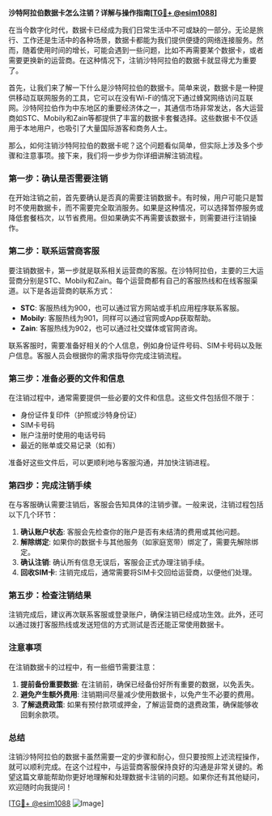 **沙特阿拉伯数据卡怎么注销？详解与操作指南[[TG💪+ @esim1088](https://t.me/s/esim1088)]**

在当今数字化时代，数据卡已经成为我们日常生活中不可或缺的一部分。无论是旅行、工作还是生活中的各种场景，数据卡都能为我们提供便捷的网络连接服务。然而，随着使用时间的增长，可能会遇到一些问题，比如不再需要某个数据卡，或者需要更换新的运营商。在这种情况下，注销沙特阿拉伯的数据卡就显得尤为重要了。

首先，让我们来了解一下什么是沙特阿拉伯的数据卡。简单来说，数据卡是一种提供移动互联网服务的工具，它可以在没有Wi-Fi的情况下通过蜂窝网络访问互联网。沙特阿拉伯作为中东地区的重要经济体之一，其通信市场非常发达，各大运营商如STC、Mobily和Zain等都提供了丰富的数据卡套餐选择。这些数据卡不仅适用于本地用户，也吸引了大量国际游客和商务人士。

那么，如何注销沙特阿拉伯的数据卡呢？这个问题看似简单，但实际上涉及多个步骤和注意事项。接下来，我们将一步步为你详细讲解注销流程。

### 第一步：确认是否需要注销

在开始注销之前，首先要确认是否真的需要注销数据卡。有时候，用户可能只是暂时不使用数据卡，而不需要完全取消服务。如果是这种情况，可以选择暂停服务或降低套餐档次，以节省费用。但如果确实不再需要该数据卡，则需要进行注销操作。

### 第二步：联系运营商客服

要注销数据卡，第一步就是联系相关运营商的客服。在沙特阿拉伯，主要的三大运营商分别是STC、Mobily和Zain。每个运营商都有自己的客服热线和在线客服渠道。以下是各运营商的联系方式：

- **STC**: 客服热线为900，也可以通过官方网站或手机应用程序联系客服。
- **Mobily**: 客服热线为901，同样可以通过官网或App获取帮助。
- **Zain**: 客服热线为902，也可以通过社交媒体或官网咨询。

联系客服时，需要准备好相关的个人信息，例如身份证件号码、SIM卡号码以及账户信息。客服人员会根据你的需求指导你完成注销流程。

### 第三步：准备必要的文件和信息

在注销过程中，通常需要提供一些必要的文件和信息。这些文件包括但不限于：

- 身份证件复印件（护照或沙特身份证）
- SIM卡号码
- 账户注册时使用的电话号码
- 最近的账单或交易记录（如有）

准备好这些文件后，可以更顺利地与客服沟通，并加快注销进程。

### 第四步：完成注销手续

在与客服确认需要注销后，客服会告知具体的注销步骤。一般来说，注销过程包括以下几个环节：

1. **确认账户状态**: 客服会先检查你的账户是否有未结清的费用或其他问题。
2. **解除绑定**: 如果你的数据卡与其他服务（如家庭宽带）绑定了，需要先解除绑定。
3. **确认注销**: 确认所有信息无误后，客服会正式办理注销手续。
4. **回收SIM卡**: 注销完成后，通常需要将SIM卡交回给运营商，以便他们处理。

### 第五步：检查注销结果

注销完成后，建议再次联系客服或登录账户，确保注销已经成功生效。此外，还可以通过拨打客服热线或发送短信的方式测试是否还能正常使用数据卡。

### 注意事项

在注销数据卡的过程中，有一些细节需要注意：

1. **提前备份重要数据**: 在注销前，确保已经备份好所有重要的数据，以免丢失。
2. **避免产生额外费用**: 注销期间尽量减少使用数据卡，以免产生不必要的费用。
3. **了解退费政策**: 如果有预付款项或押金，了解运营商的退费政策，确保能够收回剩余款项。

### 总结

注销沙特阿拉伯的数据卡虽然需要一定的步骤和耐心，但只要按照上述流程操作，就可以顺利完成。在这个过程中，与运营商客服保持良好的沟通是非常关键的。希望这篇文章能帮助你更好地理解和处理数据卡注销的问题。如果你还有其他疑问，欢迎随时向我提问！

[[TG💪+ @esim1088](https://t.me/s/esim1088) ![Image](https://i.postimg.cc/4NQfJmqS/Snipaste-2025-05-13-00-14-12.png)]